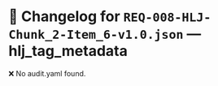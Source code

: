 # 📝 Changelog for `REQ-008-HLJ-Chunk_2-Item_6-v1.0.json` — **hlj_tag_metadata**

❌ No audit.yaml found.
